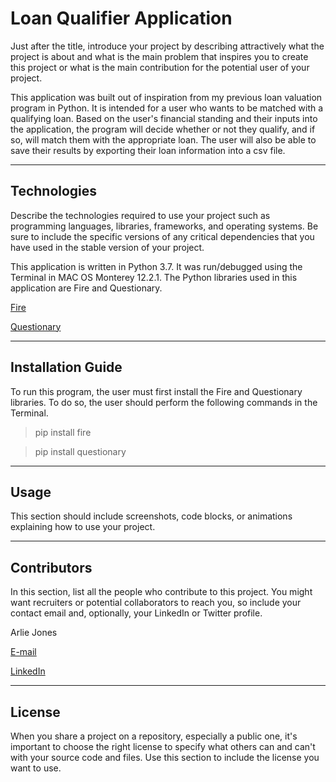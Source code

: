 # Loan Qualifier Application

Just after the title, introduce your project by describing attractively what the project is about and what is the main problem that inspires you to create this project or what is the main contribution for the potential user of your project.

This application was built out of inspiration from my previous loan valuation program in Python. It is intended for a user who wants to be matched with a qualifying loan. Based on the user's financial standing and their inputs into the application, the program will decide whether or not they qualify, and if so, will match them with the appropriate loan. The user will also be able to save their results by exporting their loan information into a csv file. 

---

## Technologies

Describe the technologies required to use your project such as programming languages, libraries, frameworks, and operating systems. Be sure to include the specific versions of any critical dependencies that you have used in the stable version of your project.

This application is written in Python 3.7. It was run/debugged using the Terminal in MAC OS Monterey 12.2.1. The Python libraries used in this application are Fire and Questionary.

[Fire](https://google.github.io/python-fire/guide/)

[Questionary](https://questionary.readthedocs.io/en/stable/)

---

## Installation Guide

To run this program, the user must first install the Fire and Questionary libraries. To do so, the user should perform the following commands in the Terminal.

> pip install fire

> pip install questionary
---

## Usage

This section should include screenshots, code blocks, or animations explaining how to use your project.

---

## Contributors

In this section, list all the people who contribute to this project. You might want recruiters or potential collaborators to reach you, so include your contact email and, optionally, your LinkedIn or Twitter profile.

Arlie Jones

[E-mail](arliejones98@gmail.com)

[LinkedIn](https://www.linkedin.com/in/arlie-jones-020092159/)

---

## License

When you share a project on a repository, especially a public one, it's important to choose the right license to specify what others can and can't with your source code and files. Use this section to include the license you want to use.
